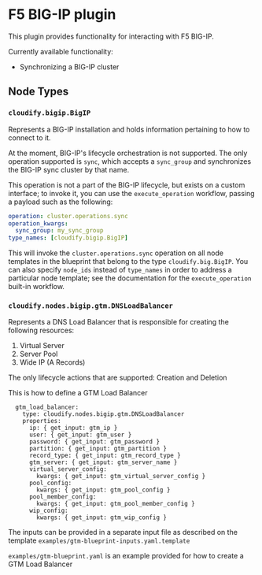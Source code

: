 # F5 BIG-IP plugin

This plugin provides functionality for interacting with F5 BIG-IP.

Currently available functionality:

* Synchronizing a BIG-IP cluster

## Node Types

### `cloudify.bigip.BigIP`

Represents a BIG-IP installation and holds information pertaining to how to connect to it.

At the moment, BIG-IP's lifecycle orchestration is not supported. The only operation
supported is `sync`, which accepts a `sync_group` and synchronizes the BIG-IP sync cluster
by that name.

This operation is not a part of the BIG-IP lifecycle, but exists on a custom interface; to invoke it, you can use the `execute_operation` workflow, passing a payload such as the following:

```yaml
operation: cluster.operations.sync
operation_kwargs:
  sync_group: my_sync_group
type_names: [cloudify.bigip.BigIP]
```

This will invoke the `cluster.operations.sync` operation on all node templates in the blueprint that belong to the type `cloudify.big.BigIP`. You can also specify `node_ids` instead of `type_names` in order to address a particular node template; see the documentation for the `execute_operation` built-in workflow.


### `cloudify.nodes.bigip.gtm.DNSLoadBalancer`

Represents a DNS Load Balancer that is responsible for creating the following resources:

1. Virtual Server
2. Server Pool
3. Wide IP (A Records)


The only lifecycle actions that are supported: Creation and Deletion

This is how to define a GTM Load Balancer

```
  gtm_load_balancer:
    type: cloudify.nodes.bigip.gtm.DNSLoadBalancer
    properties:
      ip: { get_input: gtm_ip }
      user: { get_input: gtm_user }
      password: { get_input: gtm_password }
      partition: { get_input: gtm_partition }
      record_type: { get_input: gtm_record_type }
      gtm_server: { get_input: gtm_server_name }
      virtual_server_config:
        kwargs: { get_input: gtm_virtual_server_config }
      pool_config:
        kwargs: { get_input: gtm_pool_config }
      pool_member_config:
        kwargs: { get_input: gtm_pool_member_config }
      wip_config:
        kwargs: { get_input: gtm_wip_config }
```

The inputs can be provided in a separate input file as described on the template `examples/gtm-blueprint-inputs.yaml.template`

`examples/gtm-blueprint.yaml` is an example provided for how to create a GTM Load Balancer

